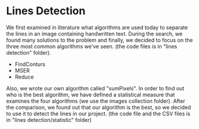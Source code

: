 # Lines Detection

We first examined in literature what algorithms are used today to separate the lines in an image containing handwritten text. During the search, we found many solutions to the problem and finally, we decided to focus on the three most common algorithms we've seen. (the code files is in "lines detection" folder).

* FindConturs
* MSER
* Reduce

Also, we wrote our own algorithm called "sumPixels".
In order to find out who is the best algorithm, we have defined a statistical measure that examines the four algorithms (we use the images collection folder).
After the comparison, we found out that our algorithm is the best, so we decided to use it to detect the lines in our project.
(the code file and the CSV files is in "lines detection/statistic" folder)
